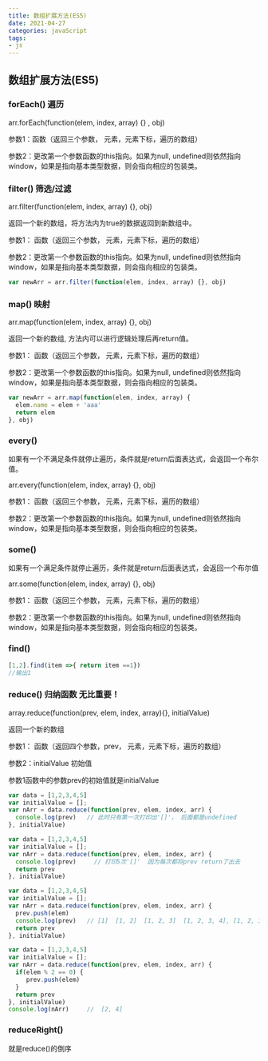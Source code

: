 ```yaml
---
title: 数组扩展方法(ES5)
date: 2021-04-27
categories: javaScript
tags:
- js
---
```


## 数组扩展方法(ES5)

### forEach()  遍历

arr.forEach(function(elem, index, array) {} , obj)

参数1：函数（返回三个参数， 元素，元素下标，遍历的数组）

参数2：更改第一个参数函数的this指向。如果为null, undefined则依然指向window，如果是指向基本类型数据，则会指向相应的包装类。



### filter()  筛选/过滤

arr.filter(function(elem, index, array) {}, obj)

返回一个新的数组，将方法内为true的数据返回到新数组中。

参数1： 函数（返回三个参数， 元素，元素下标，遍历的数组）

参数2：更改第一个参数函数的this指向。如果为null, undefined则依然指向window，如果是指向基本类型数据，则会指向相应的包装类。

````js
var newArr = arr.filter(function(elem, index, array) {}, obj)
````





### map()  映射

arr.map(function(elem, index, array) {}, obj)

返回一个新的数组, 方法内可以进行逻辑处理后再return值。

参数1： 函数（返回三个参数， 元素，元素下标，遍历的数组）

参数2：更改第一个参数函数的this指向。如果为null, undefined则依然指向window，如果是指向基本类型数据，则会指向相应的包装类。

````js
var newArr = arr.map(function(elem, index, array) {
  elem.name = elem + 'aaa'
  return elem
}, obj)
````





### every() 

如果有一个不满足条件就停止遍历，条件就是return后面表达式，会返回一个布尔值。

arr.every(function(elem, index, array) {}, obj)

参数1： 函数（返回三个参数， 元素，元素下标，遍历的数组）

参数2：更改第一个参数函数的this指向。如果为null, undefined则依然指向window，如果是指向基本类型数据，则会指向相应的包装类。





### some()

如果有一个满足条件就停止遍历，条件就是return后面表达式，会返回一个布尔值

arr.some(function(elem, index, array) {}, obj)

参数1： 函数（返回三个参数， 元素，元素下标，遍历的数组）

参数2：更改第一个参数函数的this指向。如果为null, undefined则依然指向window，如果是指向基本类型数据，则会指向相应的包装类。


### find()   

```js
[1,2].find(item =>{ return item ==1})
//输出1
```

### reduce()   归纳函数  无比重要！

array.reduce(function(prev, elem, index, array){}, initialValue)

返回一个新的数组

参数1： 函数（返回四个参数，prev， 元素，元素下标，遍历的数组）

参数2：initialValue  初始值

参数1函数中的参数prev的初始值就是initialValue

````js
var data = [1,2,3,4,5]
var initialValue = [];
var nArr = data.reduce(function(prev, elem, index, arr) {
  console.log(prev)   // 此时只有第一次打印出'[]'， 后面都是undefined
}, initialValue)
````

````js
var data = [1,2,3,4,5]
var initialValue = [];
var nArr = data.reduce(function(prev, elem, index, arr) {
  console.log(prev)     // 打印5次'[]'  因为每次都将prev return了出去
  return prev
}, initialValue)
````

````js
var data = [1,2,3,4,5]
var initialValue = [];
var nArr = data.reduce(function(prev, elem, index, arr) {
  prev.push(elem)
  console.log(prev)   // [1]  [1, 2]  [1, 2, 3]  [1, 2, 3, 4], [1, 2, 3, 4, 5]
  return prev
}, initialValue)
````

````js
var data = [1,2,3,4,5]
var initialValue = [];
var nArr = data.reduce(function(prev, elem, index, arr) {
  if(elem % 2 == 0) {
     prev.push(elem)
  }
  return prev
}, initialValue)
console.log(nArr)     //  [2, 4]
````



### reduceRight()

就是reduce()的倒序
